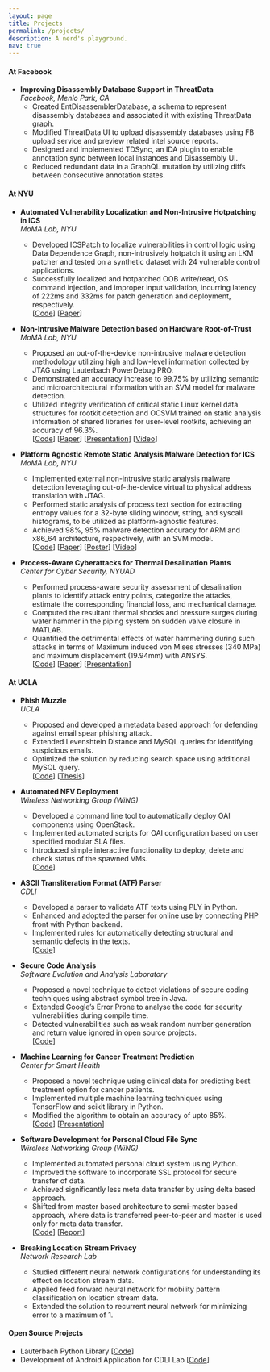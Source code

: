 ```yaml
---
layout: page
title: Projects
permalink: /projects/
description: A nerd's playground.
nav: true
---
```


#### At Facebook
* **Improving Disassembly Database Support in ThreatData**<br/>
*Facebook, Menlo Park, CA*
    * Created EntDisassemblerDatabase, a schema to represent disassembly databases and associated it with existing ThreatData graph.
    * Modified ThreatData UI to upload disassembly databases using FB upload service and preview related intel source reports.
    * Designed and implemented TDSync, an IDA plugin to enable annotation sync between local instances and Disassembly UI.
    * Reduced redundant data in a GraphQL mutation by utilizing diffs between consecutive annotation states.

#### At NYU

* **Automated Vulnerability Localization and Non-Intrusive Hotpatching in ICS**<br/>
*MoMA Lab, NYU*
    * Developed ICSPatch to localize vulnerabilities in control logic using Data Dependence Graph, non-intrusively hotpatch it using an LKM patcher and tested on a synthetic dataset with 24 vulnerable control applications.
    * Successfully localized and hotpatched OOB write/read, OS command injection, and improper input validation, incurring latency of 222ms and 332ms for patch generation and deployment, respectively.<br/>
    [[Code](https://github.com/momalab/ICSPatch)] [[Paper](https://arxiv.org/abs/2212.04229)]

* **Non-Intrusive Malware Detection based on Hardware Root-of-Trust**<br/>
*MoMA Lab, NYU*
    * Proposed an out-of-the-device non-intrusive malware detection methodology utilizing high and low-level information collected by JTAG using Lauterbach PowerDebug PRO.
    * Demonstrated an accuracy increase to 99.75% by utilizing semantic and microarchitectural information with an SVM model for malware detection.
    * Utilized integrity verification of critical static Linux kernel data structures for rootkit detection and OCSVM trained on static analysis information of shared libraries for user-level rootkits, achieving an accuracy of 96.3%.<br/>
    [[Code](https://github.com/momalab/orris)] [[Paper](https://ieeexplore.ieee.org/document/9581272)] [[Presentation](/assets/documents/talks/EuroS&P_2021.pdf)] [[Video](https://www.youtube.com/watch?v=G7pNAAnnJr0)]

* **Platform Agnostic Remote Static Analysis Malware Detection for ICS**<br/>
*MoMA Lab, NYU*
    * Implemented external non-intrusive static analysis malware detection leveraging out-of-the-device virtual to physical address translation with JTAG.
    * Performed static analysis of process text section for extracting entropy values for a 32-byte sliding window, string, and syscall histograms, to be utilized as platform-agnostic features.
    * Achieved 98%, 95% malware detection accuracy for ARM and x86_64 architecture, respectively, with an SVM model.<br/>
    [[Code](https://github.com/momalab/amaya)] [[Paper](https://ieeexplore.ieee.org/document/9474121)] [[Poster](/assets/documents/talks/date_2021.pdf)] [[Video](https://www.youtube.com/watch?v=yZPgoWMN4AA)]

* **Process-Aware Cyberattacks for Thermal Desalination Plants**<br/>
*Center for Cyber Security, NYUAD*
    * Performed process-aware security assessment of desalination plants to identify attack entry points, categorize the attacks, estimate the corresponding financial loss, and mechanical damage.
    * Computed the resultant thermal shocks and pressure surges during water hammer in the piping system on sudden valve closure in MATLAB.
    * Quantified the detrimental effects of water hammering during such attacks in terms of Maximum induced von Mises stresses (340 MPa) and maximum displacement (19.94mm) with ANSYS.<br/>
    [[Code](https://github.com/momalab/msf-thermal-desalination-plant)] [[Paper](https://dl.acm.org/doi/abs/10.1145/3321705.3329805)] [[Presentation](/assets/documents/talks/asiaccs_2019.pdf)]

#### At UCLA

* **Phish Muzzle**<br/>
*UCLA*
    * Proposed and developed a metadata based approach for defending against email spear phishing attack.
    * Extended Levenshtein Distance and MySQL queries for identifying suspicious emails.
    * Optimized the solution by reducing search space using additional MySQL query.<br/>
    [[Code](https://github.com/starlordphr/PhishArmor)] [[Thesis](https://escholarship.org/content/qt2ks9x26r/qt2ks9x26r.pdf)]

* **Automated NFV Deployment**<br/>
*Wireless Networking Group (WiNG)*
    * Developed a command line tool to automatically deploy OAI components using OpenStack.
    * Implemented automated scripts for OAI configuration based on user specified modular SLA files.
    * Introduced simple interactive functionality to deploy, delete and check status of the spawned VMs.<br/>
    [[Code](https://github.com/starlordphr/Automated_NFV_Deployment)]

* **ASCII Transliteration Format (ATF) Parser**<br/>
*CDLI*
    * Developed a parser to validate ATF texts using PLY in Python.
    * Enhanced and adopted the parser for online use by connecting PHP front with Python backend.
    * Implemented rules for automatically detecting structural and semantic defects in the texts.<br/>
    [[Code](https://github.com/starlordphr/ATF-Checker)]

* **Secure Code Analysis**<br/>
*Software Evolution and Analysis Laboratory*
    * Proposed a novel technique to detect violations of secure coding techniques using abstract symbol tree in Java.
    * Extended Google’s Error Prone to analyse the code for security vulnerabilities during compile time.
    * Detected vulnerabilities such as weak random number generation and return value ignored in open source projects.<br/>
    [[Code](https://github.com/starlordphr/Secure_Code_Analysis)]

* **Machine Learning for Cancer Treatment Prediction**<br/>
*Center for Smart Health*
    * Proposed a novel technique using clinical data for predicting best treatment option for cancer patients.
    * Implemented multiple machine learning techniques using TensorFlow and scikit library in Python.
    * Modified the algorithm to obtain an accuracy of upto 85%.<br/>
    [[Code](https://github.com/starlordphr/Cancer_Treatment_Prediction)] [[Presentation](/assets/documents/projects/cancer-prediction.pdf)]

* **Software Development for Personal Cloud File Sync**<br/>
*Wireless Networking Group (WiNG)*
    * Implemented automated personal cloud system using Python.
    * Improved the software to incorporate SSL protocol for secure transfer of data.
    * Achieved significantly less meta data transfer by using delta based approach.
    * Shifted from master based architecture to semi-master based approach, where data is transferred peer-to-peer and master is used only for meta data transfer.<br/>
    [[Code](https://github.com/cmuthapp/CS219_FileSync)] [[Report](/assets/documents/projects/cloud-sync.pdf)]

* **Breaking Location Stream Privacy**<br/>
*Network Research Lab*
    * Studied different neural network configurations for understanding its effect on location stream data.
    * Applied feed forward neural network for mobility pattern classification on location stream data.
    * Extended the solution to recurrent neural network for minimizing error to a maximum of 1.

#### Open Source Projects

* Lauterbach Python Library [[Code](https://github.com/starlordphr/lauterbach-python)]
* Development of Android Application for CDLI Lab [[Code](https://github.com/starlordphr/CDLI-Android-Application)]
